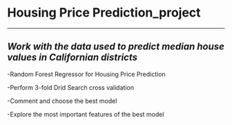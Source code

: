 # Housing Price Prediction_project
- - - - - - - - - - - - - - - - - -- - - - - - - - 
## _Work with the data used to predict median house values in Californian districts_

-Random Forest Regressor for Housing Price Prediction

-Perform 3-fold Drid Search cross validation 

-Comment and choose the best model

-Explore the most important features of the best model
